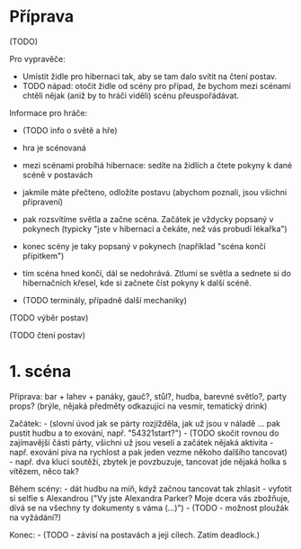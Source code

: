 # Příprava

(TODO)

Pro vypravěče:

- Umístit židle pro hibernaci tak, aby se tam dalo svítit na čtení postav.
- TODO nápad: otočit židle od scény pro případ, že bychom mezi scénami chtěli nějak (aniž by to hráči viděli) scénu přeuspořádávat.

Informace pro hráče:

- (TODO info o světě a hře)

- hra je scénovaná
- mezi scénami probíhá hibernace: sedíte na židlích a čtete pokyny k dané scéně v postavách
- jakmile máte přečteno, odložíte postavu (abychom poznali, jsou všichni připravení)
- pak rozsvítíme světla a začne scéna. Začátek je vždycky popsaný v pokynech (typicky "jste v hibernaci a čekáte, než vás probudí lékařka")
- konec scény je taky popsaný v pokynech (například "scéna končí přípitkem")
- tím scéna hned končí, dál se nedohrává. Ztlumí se světla a sednete si do hibernačních křesel, kde si začnete číst pokyny k další scéně.

- (TODO terminály, případně další mechaniky)

(TODO výběr postav)

(TODO čtení postav)

# 1. scéna

Příprava: bar + lahev + panáky, gauč?, stůl?, hudba, barevné světlo?, party props? (brýle, nějaká předměty odkazující na vesmír, tematický drink)

Začátek:
    - (slovní úvod jak se párty rozjížděla, jak už jsou v náladě ... pak pustit hudbu a to exování, např. "54321start?")
    - (TODO skočit rovnou do zajímavější části párty, všichni už jsou veselí a začátek nějaká aktivita - např. exování piva na rychlost a pak jeden vezme někoho dalšího tancovat)
    - např. dva kluci soutěží, zbytek je povzbuzuje, tancovat jde nějaká holka s vítězem, něco tak?

Během scény:
    - dát hudbu na míň, když začnou tancovat tak zhlasit
    - vyfotit si selfie s Alexandrou ("Vy jste Alexandra Parker? Moje dcera vás zbožňuje, dívá se na všechny ty dokumenty s váma (...)")
    - (TODO - možnost ploužák na vyžádání?)

Konec:
    - (TODO - závisí na postavách a jeji cílech. Zatím deadlock.)
